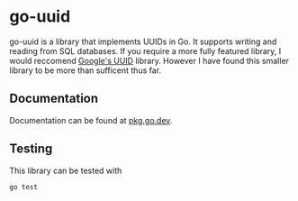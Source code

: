 # go-uuid
go-uuid is a library that implements UUIDs in Go. It supports writing and
reading from SQL databases. If you require a more fully featured library, I
would reccomend [Google's UUID](https://pkg.go.dev/github.com/google/uuid)
library. However I have found this smaller library to be more than sufficent
thus far.

## Documentation
Documentation can be found at
[pkg.go.dev](https://pkg.go.dev/github.com/JordanOcokoljic/go-uuid).

## Testing
This library can be tested with
``` bash
go test
```